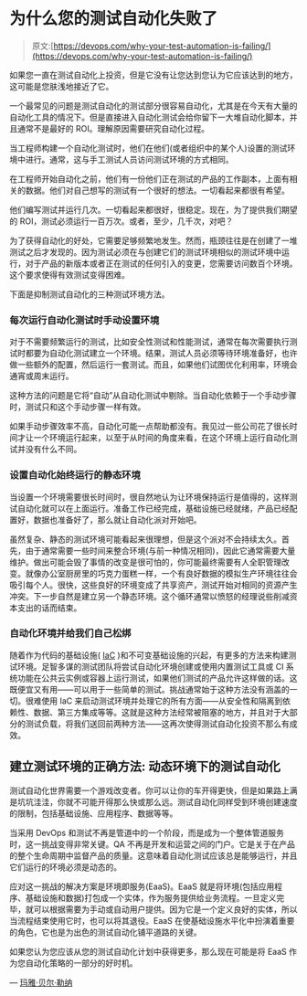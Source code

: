# 为什么您的测试自动化失败了

> 原文:[https://devops.com/why-your-test-automation-is-failing/](https://devops.com/why-your-test-automation-is-failing/)

如果您一直在测试自动化上投资，但是它没有让您达到您认为它应该达到的地方，这可能是您肤浅地接近了它。

一个最常见的问题是测试自动化的测试部分很容易自动化，尤其是在今天有大量的自动化工具的情况下。但是直接进入自动化测试会给你留下一大堆自动化脚本，并且通常不是最好的 ROI。理解原因需要研究自动化过程。

当工程师构建一个自动化测试时，他们在他们(或者组织中的某个人)设置的测试环境中进行。通常，这与手工测试人员访问测试环境的方式相同。

在工程师开始自动化之前，他们有一份他们正在测试的产品的工作副本，上面有相关的数据。他们对自己想写的测试有一个很好的想法。一切看起来都很有希望。

他们编写测试并运行几次。一切看起来都很好，很稳定。现在，为了提供我们期望的 ROI，测试必须运行一百万次。或者，至少，几千次，对吧？

为了获得自动化的好处，它需要足够频繁地发生。然而，瓶颈往往是在创建了一堆测试之后才发现的。因为测试必须在与创建它们的测试环境相似的测试环境中运行，对于产品的新版本或者正在测试的任何引入的变更，您需要访问数百个环境。这个要求使得有效测试变得困难。

下面是抑制测试自动化的三种测试环境方法。

### **每次运行自动化测试时手动设置环境**

对于不需要频繁运行的测试，比如安全性测试和性能测试，通常在每次需要执行测试时都要为自动化测试建立一个环境。结果，测试人员必须等待环境准备好，也许做一些额外的配置，然后运行一套测试。而且，如果他们试图优化利用率，环境会通宵或周末运行。

这种方法的问题是它将“自动”从自动化测试中剔除。当自动化依赖于一个手动步骤时，测试只和这个手动步骤一样有效。

如果手动步骤效率不高，自动化可能一点帮助都没有。我见过一些公司花了很长时间才让一个环境运行起来，以至于从时间的角度来看，在这个环境上运行自动化测试并没有什么不同。

### **设置自动化始终运行的静态环境**

当设置一个环境需要很长时间时，很自然地认为让环境保持运行是值得的，这样测试自动化就可以在上面运行。准备工作已经完成，基础设施已经就绪，产品已经配置好，数据也准备好了，那么就让自动化派对开始吧。

虽然复杂、静态的测试环境可能看起来很理想，但是这个派对不会持续太久。首先，由于通常需要一些时间来整合环境(与前一种情况相同)，因此它通常需要大量维护。做出可能会毁了事情的改变是很可怕的，你可能最终需要有人全职管理改变。就像办公室厨房里的巧克力蛋糕一样，一个有良好数据的模拟生产环境往往会吸引每个人。很快，这些良好的环境变成了共享资产，测试开始对相同的资源产生冲突。下一步自然是建立另一个静态环境。这个循环通常以愤怒的经理说些削减资本支出的话而结束。

### **自动化环境并给我们自己松绑**

随着作为代码的基础设施( [IaC](https://en.wikipedia.org/wiki/Infrastructure_as_code) )和不可变基础设施的兴起，有更多的方法来构建测试环境。足智多谋的测试团队将尝试自动化环境创建或使用内置测试工具或 CI 系统功能在公共云实例或容器上运行测试，如果他们测试的产品允许这样做的话。这既便宜又有用——可以用于一些简单的测试。挑战通常始于这种方法没有涵盖的一切。很难使用 IaC 来启动测试环境并处理它的所有方面——从安全性和隔离到依赖性、数据、第三方集成等等。这就是这种方法经常被阻塞的地方，并且对于大部分的测试负载，将我们送回前两种方法——这再次使得测试自动化投资不那么有成效。

## **建立测试环境的正确方法:** **动态环境下的测试自动化**

测试自动化世界需要一个游戏改变者。你可以让你的车开得更快，但是如果路上满是坑坑洼洼，你就不可能开得那么快或那么远。测试自动化同样受到环境创建速度的限制，包括基础设施、应用程序、数据等等。

当采用 DevOps 和测试不再是管道中的一个阶段，而是成为一个整体管道服务时，这一挑战变得非常关键。QA 不再是开发和运营之间的门户。它是关于在产品的整个生命周期中监督产品的质量。这意味着自动化测试应该总是能够运行，并且它们运行的环境必须是动态的。

应对这一挑战的解决方案是环境即服务(EaaS)。EaaS 就是将环境(包括应用程序、基础设施和数据)打包成一个实体，作为服务提供给业务流程。一旦定义完毕，就可以根据需要为手动或自动用户提供。因为它是一个定义良好的实体，所以当流程结束使用它时，也可以将其退役。EaaS 在使基础设施水平化中扮演着重要的角色，它也是为出色的测试自动化铺平道路的关键。

如果您认为您应该从您的测试自动化计划中获得更多，那么现在可能是将 EaaS 作为您自动化策略的一部分的好时机。

— [玛雅·贝尔·勒纳](https://devops.com/author/maya-ber-lerner/)